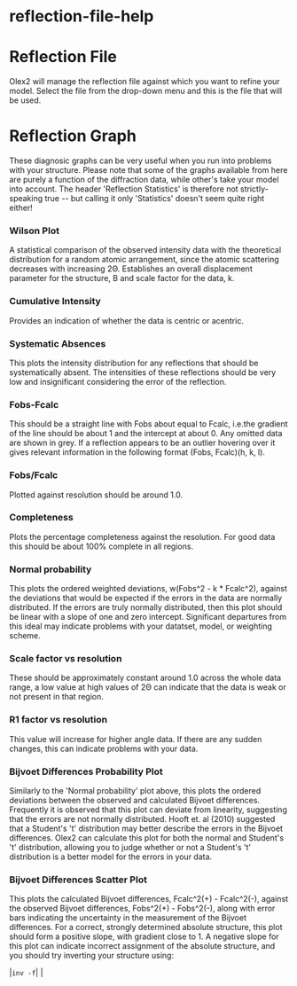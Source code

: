 # reflection-file-help 

# Reflection File
Olex2 will manage the reflection file against which you want to refine your model. Select the file from the drop-down menu and this is the file that will be used.

# Reflection Graph
These diagnosic graphs can be very useful when you run into problems with your structure. Please note that some of the graphs available from here are purely a function of the diffraction data, while other's take your model into account. The header 'Reflection Statistics' is therefore not strictly-speaking true -- but calling it only 'Statistics' doesn't seem quite right either!

### Wilson Plot 
A statistical comparison of the observed intensity data with the theoretical distribution for a random atomic arrangement, since the atomic scattering decreases with increasing 2Θ. Establishes an overall displacement parameter for the structure, B and scale factor for the data, k.

### Cumulative Intensity
Provides an indication of whether the data is centric or acentric.

### Systematic Absences
This plots the intensity distribution for any reflections that should be systematically absent. The intensities of these reflections should be very low and insignificant considering the error of the reflection.

### Fobs-Fcalc
This should be a straight line with Fobs about equal to Fcalc, i.e.the gradient of the line should be about 1 and the intercept at about 0. Any omitted data are shown in grey. If a reflection appears to be an outlier hovering over it gives relevant information in the following format (Fobs, Fcalc)(h, k, l).

### Fobs/Fcalc
Plotted against resolution should be around 1.0.

### Completeness
Plots the percentage completeness against the resolution. For good data this should be about 100% complete in all regions.

### Normal probability
This plots the ordered weighted deviations, w(Fobs^2 - k * Fcalc^2), against the deviations that would be expected if the errors in the data are normally distributed. If the errors are truly normally distributed, then this plot should be linear with a slope of one and zero intercept. Significant departures from this ideal may indicate problems with your datatset, model, or weighting scheme.

### Scale factor vs resolution
These should be approximately constant around 1.0 across the whole data range, a low value at high values of 2Θ can indicate that the data is weak or not present in that region.

### R1 factor vs resolution
This value will increase for higher angle data. If there are any sudden changes, this can indicate problems with your data.

### Bijvoet Differences Probability Plot 
Similarly to the 'Normal probability' plot above, this plots the ordered deviations between the observed and calculated Bijvoet differences. Frequently it is observed that this plot can deviate from linearity, suggesting that the errors are not normally distributed. Hooft et. al (2010) suggested that a Student's 't' distribution may better describe the errors in the Bijvoet differences. Olex2 can calculate this plot for both the normal and Student's 't' distribution, allowing you to judge whether or not a Student's 't' distribution is a better model for the errors in your data.

### Bijvoet Differences Scatter Plot 
This plots the calculated Bijvoet differences, Fcalc^2(+) - Fcalc^2(-), against the observed Bijvoet differences, Fobs^2(+) - Fobs^2(-), along with error bars indicating the uncertainty in the measurement of the Bijvoet differences. For a correct, strongly determined absolute structure, this plot should form a positive slope, with gradient close to 1. A negative slope for this plot can indicate incorrect assignment of the absolute structure, and you should try inverting your structure using:

|`inv -f`| |
